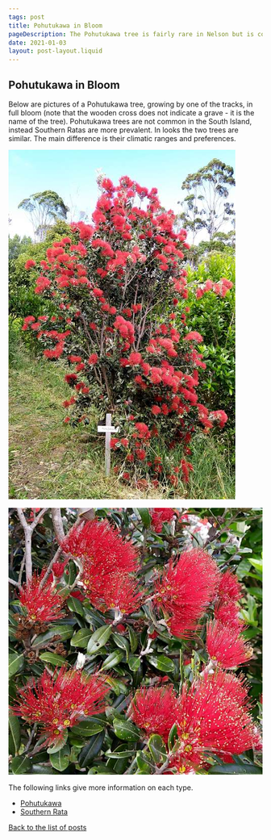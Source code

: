 ```yaml
---
tags: post
title: Pohutukawa in Bloom
pageDescription: The Pohutukawa tree is fairly rare in Nelson but is colourful when present.
date: 2021-01-03
layout: post-layout.liquid
---
```


## Pohutukawa in Bloom

Below are pictures of a Pohutukawa tree, growing by one of the tracks, in full bloom (note that the wooden cross does not indicate a grave - it is the name of the tree). Pohutukawa trees are not common in the South Island, instead Southern Ratas are more prevalent. In looks the two trees are similar. The main difference is their climatic ranges and preferences. 

![Picture of Pohutukawa tree in bloom](/images/news/pohutakawa/pohutukawa-blooming.jpg)

![Close-up of Pohutukawa blooms](/images/news/pohutakawa/pohutukawa-flowers.jpg)

The following links give more information on each type.

- [Pohutukawa](https://en.wikipedia.org/wiki/Metrosideros_excelsa)
- [Southern Rata](https://en.wikipedia.org/wiki/Metrosideros_umbellata)

[Back to the list of posts](/postlist)

<p>&nbsp;</p>
